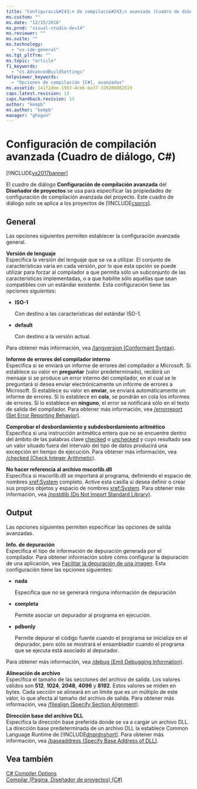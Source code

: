 ```yaml
---
title: "Configuraci&#243;n de compilaci&#243;n avanzada (Cuadro de di&#225;logo, C#) | Microsoft Docs"
ms.custom: ""
ms.date: "12/15/2016"
ms.prod: "visual-studio-dev14"
ms.reviewer: ""
ms.suite: ""
ms.technology: 
  - "vs-ide-general"
ms.tgt_pltfrm: ""
ms.topic: "article"
f1_keywords: 
  - "cs.AdvancedBuildSettings"
helpviewer_keywords: 
  - "Opciones de compilación [C#], avanzadas"
ms.assetid: 141f2dee-1563-4ce6-ba37-32920b082519
caps.latest.revision: 13
caps.handback.revision: 13
author: "kempb"
ms.author: "kempb"
manager: "ghogen"
---
```

# Configuraci&#243;n de compilaci&#243;n avanzada (Cuadro de di&#225;logo, C#)
[!INCLUDE[vs2017banner](../../code-quality/includes/vs2017banner.md)]

El cuadro de diálogo **Configuración de compilación avanzada** del **Diseñador de proyectos** se usa para especificar las propiedades de configuración de compilación avanzada del proyecto.  Este cuadro de diálogo solo se aplica a los proyectos de [!INCLUDE[csprcs](../../data-tools/includes/csprcs_md.md)].  
  
## General  
 Las opciones siguientes permiten establecer la configuración avanzada general.  
  
 **Versión de lenguaje**  
 Especifica la versión del lenguaje que se va a utilizar.  El conjunto de características varía en cada versión, por lo que esta opción se puede utilizar para forzar al compilador a que permita sólo un subconjunto de las características implementadas, o a que habilite sólo aquéllas que sean compatibles con un estándar existente.  Esta configuración tiene las opciones siguientes:  
  
-   **ISO\-1**  
  
     Con destino a las características del estándar ISO\-1.  
  
-   **default**  
  
     Con destino a la versión actual.  
  
 Para obtener más información, vea [\/langversion \(Conformant Syntax\)](/dotnet/csharp/language-reference/compiler-options/langversion-compiler-option).  
  
 **Informe de errores del compilador interno**  
 Especifica si se enviará un informe de errores del compilador a Microsoft.  Si establece su valor en **preguntar** \(valor predeterminado\), recibirá un mensaje si se produce un error interno del compilador, en el cual se le preguntará si desea enviar electrónicamente un informe de errores a Microsoft.  Si establece su valor en **enviar**, se enviará automáticamente un informe de errores.  Si lo establece en **cola**, se pondrán en cola los informes de errores.  Si lo establece en **ninguno**, el error se notificará sólo en el texto de salida del compilador.  Para obtener más información, vea [\/errorreport \(Set Error Reporting Behavior\)](/dotnet/csharp/language-reference/compiler-options/errorreport-compiler-option).  
  
 **Comprobar el desbordamiento y subdesbordamiento aritmético**  
 Especifica si una instrucción aritmética entera que no se encuentre dentro del ámbito de las palabras clave [checked](/dotnet/csharp/language-reference/keywords/checked) o [unchecked](/dotnet/csharp/language-reference/keywords/unchecked) y cuyo resultado sea un valor situado fuera del intervalo del tipo de datos producirá una excepción en tiempo de ejecución. Para obtener más información, vea [\/checked \(Check Integer Arithmetic\)](/dotnet/csharp/language-reference/compiler-options/checked-compiler-option).  
  
 **No hacer referencia al archivo mscorlib.dll**  
 Especifica si mscorlib.dll se importará al programa, definiendo el espacio de nombres <xref:System> completo.  Active esta casilla si desea definir o crear sus propios objetos y  espacio de nombres <xref:System>.  Para obtener más información, vea [\/nostdlib \(Do Not Import Standard Library\)](/dotnet/csharp/language-reference/compiler-options/nostdlib-compiler-option).  
  
## Output  
 Las opciones siguientes permiten especificar las opciones de salida avanzadas.  
  
 **Info. de depuración**  
 Especifica el tipo de información de depuración generada por el compilador.  Para obtener información sobre cómo configurar la depuración de una aplicación, vea [Facilitar la depuración de una imagen](../Topic/Making%20an%20Image%20Easier%20to%20Debug.md).  Esta configuración tiene las opciones siguientes:  
  
-   **nada**  
  
     Especifica que no se generará ninguna información de depuración  
  
-   **completa**  
  
     Permite asociar un depurador al programa en ejecución.  
  
-   **pdbonly**  
  
     Permite depurar el código fuente cuando el programa se inicializa en el depurador, pero sólo se mostrará el ensamblador cuando el programa que se ejecuta está asociado al depurador.  
  
 Para obtener más información, vea [\/debug \(Emit Debugging Information\)](/dotnet/csharp/language-reference/compiler-options/debug-compiler-option).  
  
 **Alineación de archivo**  
 Especifica el tamaño de las secciones del archivo de salida.  Los valores válidos son **512**, **1024**, **2048**, **4096** y **8192**.  Estos valores se miden en bytes.  Cada sección se alineará en un límite que es un múltiplo de este valor, lo que afecta al tamaño del archivo de salida.  Para obtener más información, vea [\/filealign \(Specify Section Alignment\)](/dotnet/csharp/language-reference/compiler-options/filealign-compiler-option).  
  
 **Dirección base del archivo DLL**  
 Especifica la dirección base preferida donde se va a cargar un archivo DLL.  La dirección base predeterminada de un archivo DLL la establece Common Language Runtime de [!INCLUDE[dnprdnshort](../../code-quality/includes/dnprdnshort_md.md)].  Para obtener más información, vea [\/baseaddress \(Specify Base Address of DLL\)](/dotnet/csharp/language-reference/compiler-options/baseaddress-compiler-option).  
  
## Vea también  
 [C\# Compiler Options](/dotnet/csharp/language-reference/compiler-options/index)   
 [Compilar \(Página, Diseñador de proyectos\) \(C\#\)](../../ide/reference/build-page-project-designer-csharp.md)